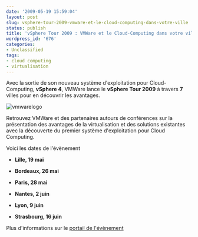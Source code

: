 ```yaml
---
date: '2009-05-19 15:59:04'
layout: post
slug: vsphere-tour-2009-vmware-et-le-cloud-computing-dans-votre-ville
status: publish
title: 'vSphere Tour 2009 : VMWare et le Cloud-Computing dans votre ville'
wordpress_id: '676'
categories:
- Unclassified
tags:
- cloud computing
- virtualisation
---
```


Avec la sortie de son nouveau système d'exploitation pour Cloud-Computing, **vSphere 4**, VMWare lance le **vSphere Tour 2009** à travers **7** villes pour en découvrir les avantages.




![vmwarelogo](http://blog.kdecherf.com/wp-content/uploads/2009/05/vmwarelogo.jpg)




Retrouvez VMWare et des partenaires autours de conférences sur la présentation des avantages de la virtualisation et des solutions existantes avec la découverte du premier système d'exploitation pour Cloud Computing.




Voici les dates de l'évènement





	
  * **Lille, 19 mai**

	
  * **Bordeaux, 26 mai**

	
  * **Paris, 28 mai**

	
  * **Nantes, 2 juin**

	
  * **Lyon, 9 juin**

	
  * **Strasbourg, 16 juin**







Plus d'informations sur le [portail de l'évènement](http://www.choyou.fr/_/vmware/roadshow-vsphere/index.html)



